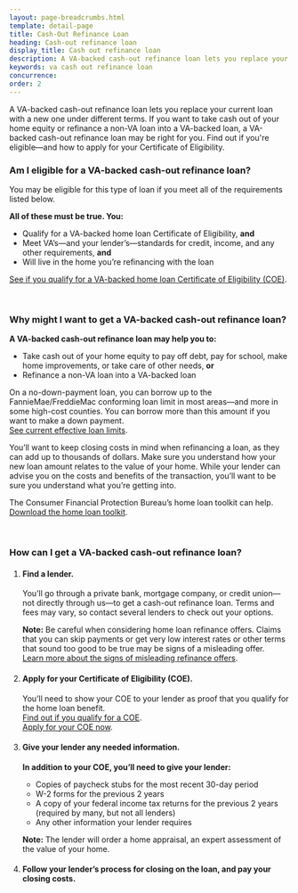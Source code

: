 ```yaml
---
layout: page-breadcrumbs.html
template: detail-page
title: Cash-Out Refinance Loan
heading: Cash-out refinance loan
display_title: Cash out refinance loan
description: A VA-backed cash-out refinance loan lets you replace your current loan with a new one under different terms. Find out if you're eligible—and how to apply for your Certificate of Eligibility.
keywords: va cash out refinance loan 
concurrence:
order: 2
---
```


<div class="va-introtext">

A VA-backed cash-out refinance loan lets you replace your current loan with a new one under different terms. If you want to take cash out of your home equity or refinance a non-VA loan into a VA-backed loan, a VA-backed cash-out refinance loan may be right for you. Find out if you're eligible—and how to apply for your Certificate of Eligibility.

</div>

<div class="feature">

### Am I eligible for a VA-backed cash-out refinance loan?

You may be eligible for this type of loan if you meet all of the requirements listed below.

**All of these must be true. You:**

-	Qualify for a VA-backed home loan Certificate of Eligibility, **and**
-	Meet VA’s—and your lender’s—standards for credit, income, and any other requirements, **and**
-	Will live in the home you’re refinancing with the loan

[See if you qualify for a VA-backed home loan Certificate of Eligibility (COE)](/housing-assistance/home-loans/eligibility/).
</div>

<br>

### Why might I want to get a VA-backed cash-out refinance loan?

**A VA-backed cash-out refinance loan may help you to:**

-	Take cash out of your home equity to pay off debt, pay for school, make home improvements, or take care of other needs, **or**
-	Refinance a non-VA loan into a VA-backed loan

On a no-down-payment loan, you can borrow up to the FannieMae/FreddieMac conforming loan limit in most areas—and more in some high-cost counties. You can borrow more than this amount if you want to make a down payment. <br>
[See current effective loan limits](https://www.benefits.va.gov/HOMELOANS/purchaseco_loan_limits.asp).

You’ll want to keep closing costs in mind when refinancing a loan, as they can add up to thousands of dollars. Make sure you understand how your new loan amount relates to the value of your home. While your lender can advise you on the costs and benefits of the transaction, you’ll want to be sure you understand what you’re getting into.

The Consumer Financial Protection Bureau’s home loan toolkit can help. <br>
[Download the home loan toolkit](http://files.consumerfinance.gov/f/201503_cfpb_your-home-loan-toolkit-web.pdf).

<br>

### How can I get a VA-backed cash-out refinance loan?

<ol class="process">
<li class="process-step list-one">

#### Find a lender.

You’ll go through a private bank, mortgage company, or credit union—not directly through us—to get a cash-out refinance loan. Terms and fees may vary, so contact several lenders to check out your options.

**Note:** Be careful when considering home loan refinance offers. Claims that you can skip payments or get very low interest rates or other terms that sound too good to be true may be signs of a misleading offer. <br>
[Learn more about the signs of misleading refinance offers](https://www.blogs.va.gov/VAntage/43234/va-and-the-consumer-financial-protection-bureau-warn-against-home-loan-refinancing-offers-that-sound-too-good-to-be-true/).

</li>

<li class="process-step list-two">

#### Apply for your Certificate of Eligibility (COE).

You’ll need to show your COE to your lender as proof that you qualify for the home loan benefit. <br />
[Find out if you qualify for a COE](/housing-assistance/home-loans/eligibility/). <br />
[Apply for your COE now](/housing-assistance/home-loans/how-to-apply/).

</li>

<li class="process-step list-three">

#### Give your lender any needed information.

**In addition to your COE, you’ll need to give your lender:**
-	Copies of paycheck stubs for the most recent 30-day period
-	W-2 forms for the previous 2 years
-	A copy of your federal income tax returns for the previous 2 years (required by many, but not all lenders)
-	Any other information your lender requires

**Note:** The lender will order a home appraisal, an expert assessment of the value of your home.

</li>

<li class="process-step list-four">

#### Follow your lender’s process for closing on the loan, and pay your closing costs.

</li>
</ol>
